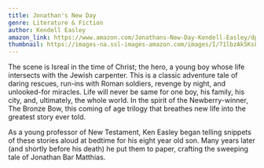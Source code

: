 ```yaml
---
title: Jonathan's New Day
genre: Literature & Fiction
author: Kendell Easley
amazon_link: https://www.amazon.com/Jonathans-New-Day-Kendell-Easley/dp/1643458531/ref=tmm_pap_swatch_0?_encoding=UTF8&qid=1643365523&sr=8-1
thumbnail: https://images-na.ssl-images-amazon.com/images/I/71lbzAk5KsL.jpg
---
```

The scene is Isreal in the time of Christ; the hero, a young boy whose life intersects with the Jewish carpenter. This is a classic adventure tale of daring rescues, run-ins with Roman soldiers, revenge by night, and unlooked-for miracles. Life will never be same for one boy, his family, his city, and, ultimately, the whole world. In the spirit of the Newberry-winner, The Bronze Bow, this coming of age trilogy that breathes new life into the greatest story ever told.

As a young professor of New Testament, Ken Easley began telling snippets of these stories aloud at bedtime for his eight year old son. Many years later (and shortly before his death) he put them to paper, crafting the sweeping tale of Jonathan Bar Matthias.